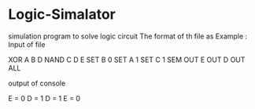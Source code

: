 # Logic-Simalator
simulation program to solve logic circuit
The format of th file as Example :
Input of file

XOR A B D
NAND C D E
SET B 0
SET A 1
SET C 1
SEM
OUT E
OUT D
OUT ALL

output of console

E = 0
D = 1
D = 1
E = 0
